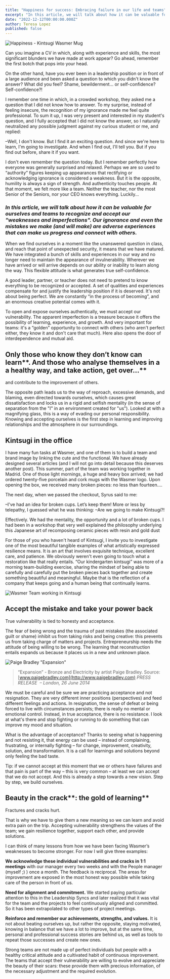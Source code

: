 ```yaml
---
title: "Happiness for success: Embracing failure in our life and teams"
excerpt: "In this article, we will talk about how it can be valuable for ourselves and teams to recognize and accept our \"weaknesses and imperfections\". Our ignorance and even the mistakes we make (and will make) are adverse experiences that can make us progress and connect with others."
date: "2022-12-12T00:00:00.000Z"
author: Teresa Lopez
published: false
---
```


![Happiness - Kintsugi Wasmer Mug](/images/blog/happiness-for-success-embracing-failure/kintsugi_mug.png)

Can you imagine a CV in which, along with experience and skills, the most significant blunders we have made at work appear? Go ahead, remember the first botch that pops into your head.

On the other hand, have you ever been in a leadership position or in front of a large audience and been asked a question to which you didn't know the answer? What did you feel? Shame, bewilderment… or self-confidence? Self-confidence?!

I remember one time in which, in a crowded workshop, they asked me a question that I did not know how to answer. To my surprise, instead of feeling insecure, the recognition of my ignorance made me feel quite professional. To sum it up, I was very present and interested in my student's question, and I fully accepted that I did not know the answer, so I naturally neutralized any possible judgment against my curious student or me, and replied:

–Well, I don't know. But I find it an exciting question. And since we're here to learn, I'm going to investigate. And when I find out, I'll tell you. But if you find out before, share it if you want. 

I don't even remember the question today. But I remember perfectly how everyone was generally surprised and relaxed. Perhaps we are so used to “authority” figures keeping up appearances that rectifying or acknowledging ignorance is considered a weakness. But it is the opposite, humility is always a sign of strength. And authenticity touches people. At that moment, we felt more like a team. Neither the teacher, nor the most Senior of the Seniors, nor your CEO knows everything. Luckily...

### ***In this article, we will talk about how it can be valuable for ourselves and teams to recognize and accept our "weaknesses and imperfections". Our ignorance and even the mistakes we make (and will make) are adverse experiences that can make us progress and connect with others**.*

When we find ourselves in a moment like the unanswered question in class, and reach that point of unexpected security, it means that we have matured. We have integrated a bunch of skills and experiences in our way and no longer need to maintain the appearance of invulnerability. Wherever we have arrived or will arrive depends on our ability or inability to learn along the way. This flexible attitude is what generates true self-confidence.

A good leader, partner, or teacher does not need to pretend to know everything to be recognized or accepted. A set of qualities and experiences compensate for and justify the leadership position if it is deserved. It's not about being perfect. We are constantly “in the process of becoming”, and an enormous creative potential comes with it. 

To open and expose ourselves authentically, we must accept our vulnerability. The apparent imperfection is a treasure because it offers the possibility of learning, experience, and growth. And very important for teams: it's a “golden” opportunity to connect with others (who aren't perfect either, they know it and don't care that much). Here also opens the door of interdependence and mutual aid.

## Only those who know they don’t know can learn**. And those who analyse themselves in a a healthy way, and take action, get over…**

and contribute to the improvement of others.

The opposite path leads us to the way of reproach, excessive demands, and blaming, even directed towards ourselves, which causes great dissatisfaction and locks us in a rigid and selfish mentality (in the sense of separation from the "I" in an environment created for "us"). Looked at with a magnifying glass, this is a way of evading our personal responsibility. Knowing and accepting ourselves is the first step in learning and improving relationships and the atmosphere in our surroundings.

## Kintsugi in the office

I have many fun tasks at Wasmer, and one of them is to build a team and brand image by linking the cute and the functional. We have already designed several articles (and I will not go into detail because this deserves another post). This summer, part of the team was working together in Madrid. One of those light mornings, a huge and heavy box arrived; we had ordered twenty-five porcelain and cork mugs with the Wasmer logo. Upon opening the box, we received many broken pieces: no less than fourteen….

The next day, when we passed the checkout, Syrus said to me:

–I've had an idea for broken cups. Let’s keep them!
More or less by telepathy, I guessed what he was thinking:
–Are we going to make Kintsugi?!

Effectively. We had the mentality, the opportunity and a lot of broken cups. I had been in a workshop that very well explained the philosophy underlying this Japanese art of recomposing ceramic pieces with resin and gold dust

For those of you who haven't heard of Kintsugi, I invite you to investigate one of the most beautiful tangible examples of what artistically expressed resilience means. It is an art that involves exquisite technique, excellent care, and patience. We obviously weren't even going to touch what a restoration like that really entails. “Our kindergarten kintsugi” was more of a morning team-building exercise, sharing the mindset of being able to carefully and carefully put the broken pieces back together and create something beautiful and meaningful. Maybe that is the reflection of a company that keeps going and a human being that continually learns.

![Wasmer Team working in Kintsugi](/images/blog/happiness-for-success-embracing-failure/kintsugi_team.png)

## Accept the mistake and take your power back

True vulnerability is tied to honesty and acceptance. 

The fear of being wrong and the trauma of past mistakes (the associated guilt or shame) inhibit us from taking risks and being creative: this prevents us from taking charge of matters and projects. Entrepreneurship needs the attitude of being willing to be wrong. The learning that reconstruction entails expands us because it places us in a new and unknown place.

![Paige Bradley "Expansion"](/images/blog/happiness-for-success-embracing-failure/paige-bradley-expansion.jpg)


> “Expansion” - Bronze and Electricity by artist Paige Bradley. Source: [www.paigebradley.com](http://www.paigebradley.com) *PRESS RELEASE  – London, 26 June 2014*
> 

We must be careful and be sure we are practicing acceptance and not resignation. They are very different inner positions (perspectives) and feed different feelings and actions. In resignation, the sense of defeat or being forced to live with circumstances persists; there is really no mental or emotional control. Instead, in true acceptance, there is no resistance. I look at what's there and stop fighting or running to do something that can improve my mood and situation.

What is the advantage of acceptance? Thanks to seeing what is happening and not resisting it, that energy can be used – instead of complaining, frustrating, or internally fighting – for change, improvement, creativity, solution, and transformation. It is a call for learnings and solutions beyond only feeling the bad taste.  

Tip: if we cannot accept at this moment that we or others have failures and that pain is part of the way – this is very common – at least we can accept that we do not accept. And this is already a step towards a new vision. Step by step, we build ourselves.

## Beauty in the crack**: the gold of learning**

Fractures and cracks hurt. 

That is why we have to give them a new meaning so we can learn and avoid extra pain on the trip. Accepting vulnerability strengthens the values of the team; we gain resilience together, support each other, and provide solutions.

I can think of many lessons from how we have been facing Wasmer’s weaknesses to become stronger. For now I will give three examples:

 **We acknowledge these individual vulnerabilities and cracks in 1:1 meetings** with our manager every two weeks and with the People manager (myself ;) ) once a month. The feedback is reciprocal. The areas for improvement are exposed in the most honest way possible while taking care of the person in front of us.
 
**Need for alignment and commitment.** We started paying particular attention to this in the Leadership Syncs and later realized that it was vital for the team and the projects to feel continuously aligned and committed. So it has been extrapolated to other types of project meetings.

**Reinforce and remember our achievements, strengths, and values.** It is not about beating ourselves up, but rather the opposite, staying motivated, knowing in balance that we have a lot to improve, but at the same time, personal and professional success stories are behind us, as well as tools to repeat those successes and create new ones.

Strong teams are not made up of perfect individuals but people with a healthy critical attitude and a cultivated habit of continuous improvement. The teams that accept their vulnerability are willing to evolve and appreciate the beauty of their scars: these provide them with precious information, of the necessary adjustment and the required evolution.
